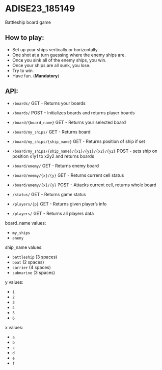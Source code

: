 # ADISE23_185149

Battleship board game

## How to play:

 - Set up your ships vertically or horizontally.
 - One shot at a turn guessing where the enemy ships are.
 - Once you sink all of the enemy ships, you win.
 - Once your ships are all sunk, you lose.
 - Try to win.
 - Have fun. (**Mandatory**)


## API: 

- ```/boards/``` GET 	- Returns your boards
- ```/boards/``` POST 	- Initializes boards and returns player boards

- ```/board/{board_name}``` GET 	- Returns your selected board

- ```/board/my_ships/``` GET 	- Returns board
- ```/board/my_ships/{ship_name}``` GET 	- Returns position of ship if set
- ```/board/my_ships/{ship_name}/{x1}/{y1}/{x2}/{y2}``` POST 	- sets ship on position x1y1 to x2y2 and returns boards

- ```/board/enemy/``` GET 	- Returns enemy board
- ```/board/enemy/{x}/{y}``` GET 	- Returns current cell status
- ```/board/enemy/{x}/{y}``` POST 	- Attacks current cell, returns whole board

- ```/status/``` GET 	- Returns game status

- ```/players/{p}```	GET		- Returns given player’s info
- ```/players/``` GET		- Returns all players data

board_name values:
- ```my_ships```
- ```enemy```

ship_name values:
- ```battleship``` (3 spaces)
- ```boat``` (2 spaces)
- ```carrier``` (4 spaces)
- ```submarine``` (3 spaces)

y values:
- ```1```
- ```2```
- ```3```
- ```4```
- ```5```
- ```6```

x values:
- ```a```
- ```b```
- ```c```
- ```d```
- ```e```
- ```f```
